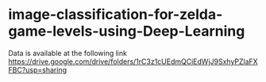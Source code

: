 # image-classification-for-zelda-game-levels-using-Deep-Learning
Data is available at the following link https://drive.google.com/drive/folders/1rC3z1cUEdmQCiEdWjJ9SxhyPZlaFXFBC?usp=sharing

